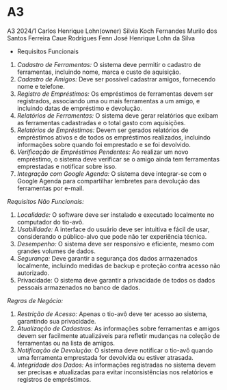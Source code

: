 # A3
A3 2024/1
Carlos Henrique Lohn(owner)
Silvia Koch Fernandes
Murilo dos Santos Ferreira
Caue Rodrigues Fenn
José Henrique Lohn da Silva
- Requisitos Funcionais


1. *Cadastro de Ferramentas:* O sistema deve permitir o cadastro de ferramentas, incluindo nome, marca e custo de aquisição.
2. *Cadastro de Amigos:* Deve ser possível cadastrar amigos, fornecendo nome e telefone.
3. *Registro de Empréstimos:* Os empréstimos de ferramentas devem ser registrados, associando uma ou mais ferramentas a um amigo, e incluindo datas de empréstimo e devolução.
4. *Relatórios de Ferramentas:* O sistema deve gerar relatórios que exibam as ferramentas cadastradas e o total gasto com aquisições.
5. *Relatórios de Empréstimos:* Devem ser gerados relatórios de empréstimos ativos e de todos os empréstimos realizados, incluindo informações sobre quando foi emprestado e se foi devolvido.
6. *Verificação de Empréstimos Pendentes:* Ao realizar um novo empréstimo, o sistema deve verificar se o amigo ainda tem ferramentas emprestadas e notificar sobre isso.
7. *Integração com Google Agenda:* O sistema deve integrar-se com o Google Agenda para compartilhar lembretes para devolução das ferramentas por e-mail.

*Requisitos Não Funcionais:*
1. *Localidade:* O software deve ser instalado e executado localmente no computador do tio-avô.
2. *Usabilidade:* A interface do usuário deve ser intuitiva e fácil de usar, considerando o público-alvo que pode não ter experiência técnica.
3. *Desempenho:* O sistema deve ser responsivo e eficiente, mesmo com grandes volumes de dados.
4. *Segurança:* Deve garantir a segurança dos dados armazenados localmente, incluindo medidas de backup e proteção contra acesso não autorizado.
5. Privacidade: O sistema deve garantir a privacidade de todos os dados pessoais armazenados no banco de dados.

*Regras de Negócio:*
1. *Restrição de Acesso:* Apenas o tio-avô deve ter acesso ao sistema, garantindo sua privacidade.
2. *Atualização de Cadastros:* As informações sobre ferramentas e amigos devem ser facilmente atualizáveis para refletir mudanças na coleção de ferramentas ou na lista de amigos.
3. *Notificação de Devolução:* O sistema deve notificar o tio-avô quando uma ferramenta emprestada for devolvida ou estiver atrasada.
4. *Integridade dos Dados:* As informações registradas no sistema devem ser precisas e atualizadas para evitar inconsistências nos relatórios e registros de empréstimos.
